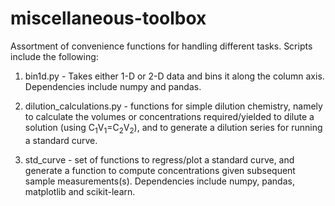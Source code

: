 # miscellaneous-toolbox

Assortment of convenience functions for handling different tasks. Scripts include the following:

1. bin1d.py - Takes either 1-D or 2-D data and bins it along the column axis. Dependencies include numpy and pandas.

2. dilution_calculations.py - functions for simple dilution chemistry, namely to calculate the volumes or concentrations required/yielded to dilute a solution (using C<sub>1</sub>V<sub>1</sub>=C<sub>2</sub>V<sub>2</sub>), and to generate a dilution series for running a standard curve. 

3. std_curve - set of functions to regress/plot a standard curve, and generate a function to compute concentrations given subsequent sample measurements(s). Dependencies include numpy, pandas, matplotlib and scikit-learn.
